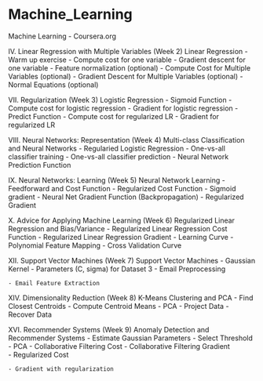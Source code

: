 Machine_Learning
================

Machine Learning - Coursera.org


 IV. Linear Regression with Multiple Variables (Week 2)
  Linear Regression
    - Warm up exercise
    - Compute cost for one variable
    - Gradient descent for one variable	
    - Feature normalization (optional)
    - Compute Cost for Multiple Variables (optional)
    - Gradient Descent for Multiple Variables (optional)
    - Normal Equations (optional)

 VII. Regularization (Week 3)
  Logistic Regression
    - Sigmoid Function
    - Compute cost for logistic regression
    - Gradient for logistic regression
    - Predict Function
    - Compute cost for regularized LR
    - Gradient for regularized LR

 VIII. Neural Networks: Representation (Week 4)
  Multi-class Classification and Neural Networks 
    - Regularied Logistic Regression
    - One-vs-all classifier training
    - One-vs-all classifier prediction
    - Neural Network Prediction Function
  
 IX. Neural Networks: Learning (Week 5)
  Neural Network Learning 
    - Feedforward and Cost Function
    - Regularized Cost Function
    - Sigmoid gradient
    - Neural Net Gradient Function (Backpropagation)
    - Regularized Gradient
    
 X. Advice for Applying Machine Learning (Week 6)
  Regularized Linear Regression and Bias/Variance
    - Regularized Linear Regression Cost Function
    - Regularized Linear Regression Gradient
    - Learning Curve
    - Polynomial Feature Mapping
    - Cross Validation Curve

 XII. Support Vector Machines (Week 7)
  Support Vector Machines
    - Gaussian Kernel
    - Parameters (C, sigma) for Dataset 3
    - Email Preprocessing
    
    - Email Feature Extraction

 XIV. Dimensionality Reduction (Week 8)
  K-Means Clustering and PCA 
    - Find Closest Centroids
    - Compute Centroid Means
    - PCA
    - Project Data
    - Recover Data

 XVI. Recommender Systems (Week 9)
  Anomaly Detection and Recommender Systems
    - Estimate Gaussian Parameters
    - Select Threshold
    - PCA
    - Collaborative Filtering Cost
    - Collaborative Filtering Gradient  
    - Regularized Cost
    
    - Gradient with regularization 
